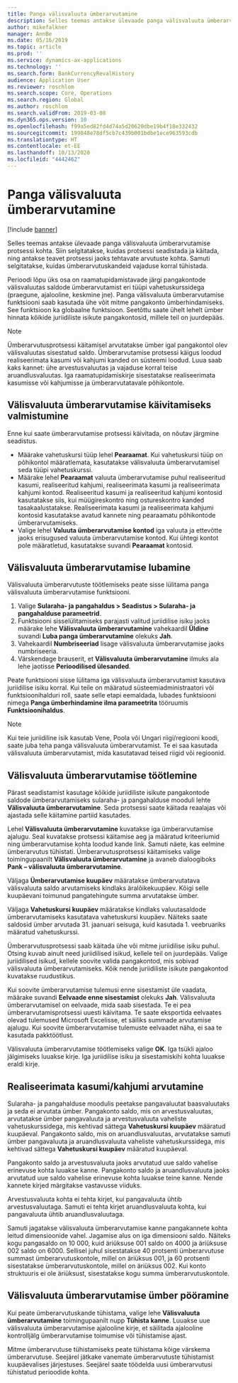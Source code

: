 ```yaml
---
title: Panga välisvaluuta ümberarvutamine
description: Selles teemas antakse ülevaade panga välisvaluuta ümberarvutamise protsessi kohta. Siin on teave seadistamise, protsessi käitamise, protsessi jaoks arvutuste tegemise ja ümberarvutuskannete tühistamise kohta.
author: mikefalkner
manager: AnnBe
ms.date: 05/16/2019
ms.topic: article
ms.prod: ''
ms.service: dynamics-ax-applications
ms.technology: ''
ms.search.form: BankCurrencyRevalHistory
audience: Application User
ms.reviewer: roschlom
ms.search.scope: Core, Operations
ms.search.region: Global
ms.author: roschlom
ms.search.validFrom: 2019-03-08
ms.dyn365.ops.version: 10
ms.openlocfilehash: f99a5ed82fd4d74a5d20620dbe19b4f18e332432
ms.sourcegitcommit: 199848e78df5cb7c439b001bdbe1ece963593cdb
ms.translationtype: HT
ms.contentlocale: et-EE
ms.lasthandoff: 10/13/2020
ms.locfileid: "4442462"
---
```

# <a name="bank-foreign-currency-revaluation"></a>Panga välisvaluuta ümberarvutamine

[!include [banner](../includes/banner.md)]


Selles teemas antakse ülevaade panga välisvaluuta ümberarvutamise protsessi kohta. Siin selgitatakse, kuidas protsessi seadistada ja käitada, ning antakse teavet protsessi jaoks tehtavate arvutuste kohta. Samuti selgitatakse, kuidas ümberarvutuskandeid vajaduse korral tühistada.

Perioodi lõpu üks osa on raamatupidamistavade järgi pangakontode välisvaluutas saldode ümberarvutamist eri tüüpi vahetuskurssidega (praegune, ajalooline, keskmine jne). Panga välisvaluuta ümberarvutamise funktsiooni saab kasutada ühe võit mitme pangakonto ümberhindamiseks. See funktsioon ka globaalne funktsioon. Seetõttu saate ühelt lehelt ümber hinnata kõikide juriidiliste isikute pangakontosid, millele teil on juurdepääs.

> [!NOTE]
> Ümberarvutusprotsessi käitamisel arvutatakse ümber igal pangakontol olev välisvaluutas sisestatud saldo. Ümberarvutamise protsessi käigus loodud realiseerimata kasumi või kahjumi kanded on süsteemi loodud. Luua saab kaks kannet: ühe arvestusvaluutas ja vajaduse korral teise aruandlusvaluutas. Iga raamatupidamiskirje sisestatakse realiseerimata kasumisse või kahjumisse ja ümberarvutatavale põhikontole.

## <a name="prepare-to-run-foreign-currency-revaluation"></a>Välisvaluuta ümberarvutamise käivitamiseks valmistumine

Enne kui saate ümberarvutamise protsessi käivitada, on nõutav järgmine seadistus.

- Määrake vahetuskursi tüüp lehel **Pearaamat**. Kui vahetuskursi tüüp on põhikontol määratlemata, kasutatakse välisvaluuta ümberarvutamisel seda tüüpi vahetuskurssi.
- Määrake lehel **Pearaamat** valuuta ümberarvutamise puhul realiseeritud kasumi, realiseeritud kahjumi, realiseerimata kasumi ja realiseerimata kahjumi kontod. Realiseeritud kasumi ja realiseeritud kahjumi kontosid kasutatakse siis, kui müügireskontro ning ostureskontro kanded tasakaalustatakse. Realiseerimata kasumi ja realiseerimata kahjumi kontosid kasutatakse avatud kannete ning pearaamatu põhikontode ümberarvutamiseks.
- Valige lehel **Valuuta ümberarvutamise kontod** iga valuuta ja ettevõtte jaoks erisugused valuuta ümberarvutamise kontod. Kui ühtegi kontot pole määratletud, kasutatakse suvandi **Pearaamat** kontosid.

## <a name="enable-foreign-currency-revaluation"></a>Välisvaluuta ümberarvutamise lubamine

Välisvaluuta ümberarvutuste töötlemiseks peate sisse lülitama panga välisvaluuta ümberarvutamise funktsiooni.

1. Valige **Sularaha- ja pangahaldus \> Seadistus \> Sularaha- ja pangahalduse parameetrid**.
2. Funktsiooni sisselülitamiseks parajasti valitud juriidilise isiku jaoks määrake lehe **Välisvaluuta ümberarvutamine** vahekaardil **Üldine** suvandi **Luba panga ümberarvutamine** olekuks **Jah**. 
3. Vahekaardil **Numbriseeriad** lisage välisvaluuta ümberarvutamise jaoks numbriseeria.
4. Värskendage brauserit, et **Välisvaluuta ümberarvutamine** ilmuks ala lehe jaotisse **Perioodilised ülesanded**.

Peate funktsiooni sisse lülitama iga välisvaluuta ümberarvutamist kasutava juriidilise isiku korral. Kui teile on määratud süsteemiadministraatori või funktsioonihalduri roll, saate selle etapi eemaldada, lubades funktsiooni nimega **Panga ümberhindamine ilma parameetrita** tööruumis **Funktsioonihaldus**.

> [!NOTE]
> Kui teie juriidiline isik kasutab Vene, Poola või Ungari riigi/regiooni koodi, saate juba teha panga välisvaluuta ümberarvutamist. Te ei saa kasutada välisvaluuta ümberarvutamist, mida kasutatavad teised riigid või regioonid.

## <a name="process-foreign-currency-revaluation"></a>Välisvaluuta ümberarvutamise töötlemine

Pärast seadistamist kasutage kõikide juriidiliste isikute pangakontode saldode ümberarvutamiseks sularaha- ja pangahalduse mooduli lehte **Välisvaluuta ümberarvutamine**. Seda protsessi saate käitada reaalajas või ajastada selle käitamine partiid kasutades.

Lehel **Välisvaluuta ümberarvutamine** kuvatakse iga ümberarvutamise ajalugu. Seal kuvatakse protsessi käitamise aeg ja määratud kriteeriumid ning ümberarvutamise kohta loodud kande link. Samuti näete, kas eelmine ümberarvutus tühistati. Ümberarvutusprotsessi käitamiseks valige toimingupaanilt **Välisvaluuta ümberarvutamine** ja avaneb dialoogiboks **Pank – välisvaluuta ümberarvutamine**.

Väljaga **Ümberarvutamise kuupäev** määratakse ümberarvutatava välisvaluuta saldo arvutamiseks kindlaks äralõikekuupäev. Kõigi selle kuupäevani toimunud pangatehingute summa arvutatakse ümber.

Väljaga **Vahetuskursi kuupäev** määratakse kindlaks valuutasaldode ümberarvutamiseks kasutatava vahetuskursi kuupäev. Näiteks saate saldosid ümber arvutada 31. jaanuari seisuga, kuid kasutada 1. veebruariks määratud vahetuskurssi.

Ümberarvutusprotsessi saab käitada ühe või mitme juriidilise isiku puhul. Otsing kuvab ainult need juriidilised isikud, kellele teil on juurdepääs. Valige juriidilised isikud, kellele soovite valida pangakontod, mis sobivad välisvaluuta ümberarvutamiseks. Kõik nende juriidiliste isikute pangakontod kuvatakse ruudustikus.

Kui soovite ümberarvutamise tulemusi enne sisestamist üle vaadata, määrake suvandi **Eelvaade enne sisestamist** olekuks **Jah**. Välisvaluuta ümberarvutamisel on eelvaade, mida saab sisestada. Te ei pea ümberarvutamisprotsessi uuesti käivitama. Te saate eksportida eelvaates olevad tulemused Microsoft Excelisse, et säiliks summade arvutamise ajalugu. Kui soovite ümberarvutamise tulemuste eelvaadet näha, ei saa te kasutada pakktöötlust.

Välisvaluuta ümberarvutamise töötlemiseks valige **OK**. Iga tsükli ajaloo jälgimiseks luuakse kirje. Iga juriidilise isiku ja sisestamiskihi kohta luuakse eraldi kirje.

## <a name="calculate-unrealized-gainloss"></a>Realiseerimata kasumi/kahjumi arvutamine

Sularaha- ja pangahalduse moodulis peetakse pangavaluutat baasvaluutaks ja seda ei arvutata ümber. Pangakonto saldo, mis on arvestusvaluutas, arvutatakse ümber pangavaluuta ja arvestusvaluuta vaheliste vahetuskurssidega, mis kehtivad sättega **Vahetuskursi kuupäev** määratud kuupäeval. Pangakonto saldo, mis on aruandlusvaluutas, arvutatakse samuti ümber pangavaluuta ja aruandlusvaluuta vaheliste vahetuskurssidega, mis kehtivad sättega **Vahetuskursi kuupäev** määratud kuupäeval.

Pangakonto saldo ja arvestusvaluuta jaoks arvutatud uue saldo vahelise erinevuse kohta luuakse kanne. Pangakonto saldo ja aruandlusvaluuta jaoks arvutatud uue saldo vahelise erinevuse kohta luuakse teine kanne. Nende kannete kirjed märgitakse vastavusse viiduks. 

Arvestusvaluuta kohta ei tehta kirjet, kui pangavaluuta ühtib arvestusvaluutaga. Samuti ei tehta kirjet aruandlusvaluuta kohta, kui pangavaluuta ühtib aruandlusvaluutaga.

Samuti jagatakse välisvaluuta ümberarvutamise kanne pangakannete kohta leitud dimensioonide vahel. Jagamise alus on iga dimensiooni saldo. Näiteks kogu pangasaldo on 10 000, kuid äriüksuse 001 saldo on 4000 ja äriüksuse 002 saldo on 6000. Sellisel juhul sisestatakse 40 protsenti ümberarvutuse summast ümberarvutuskontole, millel on äriüksus 001, ja 60 protsenti sisestatakse ümberarvutuskontole, millel on äriüksus 002. Kui konto struktuuris ei ole äriüksust, sisestatakse kogu summa ümberarvutuskontole.

## <a name="reverse-foreign-currency-revaluation"></a>Välisvaluuta ümberarvutamise ümber pööramine

Kui peate ümberarvutuskande tühistama, valige lehe **Välisvaluuta ümberarvutamine** toimingupaanilt nupp **Tühista kanne**. Luuakse uue välisvaluuta ümberarvutamise ajalooline kirje, et säilitada ajalooline kontrolljälg ümberarvutamise toimumise või tühistamise ajast.

Mitme ümberarvutuse tühistamiseks peate tühistama kõige värskema ümberarvutuse. Seejärel jätkake vanemate ümberarvutuste tühistamist kuupäevalises järjestuses. Seejärel saate töödelda uusi ümberarvutusi tühistatud perioodide kohta.
